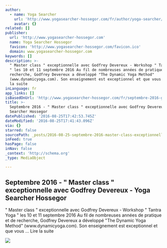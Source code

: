 ```yaml
---
author:
  - name: Yoga Searcher
    url: 'http://www.yogasearcher-hossegor.com/fr/author/yoga-searcher/'
    avatar: {}
related: []
publisher:
  url: 'http://www.yogasearcher-hossegor.com'
  name: Yoga Searcher Hossegor
  favicon: 'http://www.yogasearcher-hossegor.com/favicon.ico'
  domain: www.yogasearcher-hossegor.com
keywords: []
description: >-
  " Master class " exceptionnelle avec Godfrey Devereux - Workshop " Tantra Yoga
  " les 10 et 11 septembre 2016 Au fil de nombreuses années de pratique et de
  recherche, Godfrey Devereux a développé "The Dynamic Yoga Method"
  (www.dynamicyoga.com). Son enseignement est exceptionnel et que vous ... Lire
  la suite
inLanguage: fr
app_links: []
isBasedOnUrl: 'http://www.yogasearcher-hossegor.com/fr/septembre-2016-godfrey-devereux/'
title: >-
  Septembre 2016 - " Master class " exceptionnelle avec Godfrey Devereux - Yoga
  Searcher Hossegor
datePublished: '2016-08-25T17:42:53.745Z'
dateModified: '2016-08-25T17:41:43.096Z'
via: {}
starred: false
sourcePath: _posts/2016-08-25-septembre-2016-master-class-exceptionnelle-avec-godfre.md
inFeed: true
hasPage: false
inNav: false
_context: 'http://schema.org'
_type: MediaObject

---
```

<article style=""><h1>Septembre 2016 - " Master class " exceptionnelle avec Godfrey Devereux - Yoga Searcher Hossegor</h1><p>" Master class " exceptionnelle avec Godfrey Devereux - Workshop " Tantra Yoga " les 10 et 11 septembre 2016 Au fil de nombreuses années de pratique et de recherche, Godfrey Devereux a développé "The Dynamic Yoga Method" (www.dynamicyoga.com). Son enseignement est exceptionnel et que vous ... Lire la suite</p><img src="http://www.yogasearcher-hossegor.com/wp-content/uploads/2015/01/article-godfrey-devereux1.jpg" /></article>